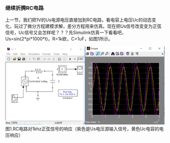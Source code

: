 ### 继续折腾RC电路

上一节，我们把1V的Us电源电压直接加到RC电路，看电容上电压Uc的动态变化，玩过了微分方程建模求解，差分方程用来仿真。现在把Us信号改变变为正弦信号，Uc信号又会怎样呢？？？先Simulink仿真一下看看吧，Us=sin\(2\*pi\*1000\*t\)，R=1k欧，C=1uF，如图1所示。

![](/assets/MathCircuit_S3_P1.png)图1.RC电路对1khz正弦信号的响应（紫色是Us电压源输入信号，黄色Uc电容的电压响应）

